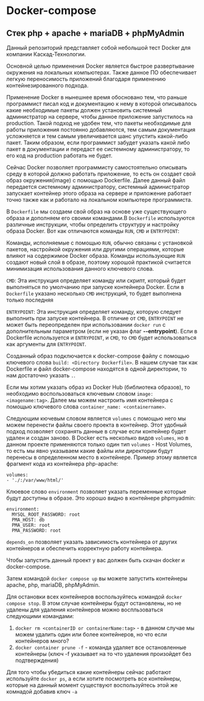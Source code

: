 # Docker-compose

## Стек php + apache + mariaDB + phpMyAdmin

Данный репозиторий представляет собой небольшой тест Docker для компании Каскад-Технологии.

Основной целью применения Docker является быстрое развертывание окружения на локальных компьютерах. Также
данное ПО обеспечивает легкую переносимость приложений благодаря применению контейнезированного подхода.

Применение Docker в нынешнее время обосновано тем, что раньше программист писал код и документацию к нему в которой
описывалось какие необходимые пакеты должен установить системный администратор на сервере, чтобы данное приложение
запустилось на production. Такой подход не удобен тем, что пакеты необходимые для работы приложения постоянно добавляются,
тем самым документация усложняется и тем самым увеличивается шанс упустить какой-либо пакет. Таким образом, 
если программист забудет указать какой либо пакет в документации и передаст ее системному администратору,
то его код на production работать не будет.

Сейчас Docker позволяет программисту самостоятельно описывать среду в которой должно работать приложение, то есть
он создает свой образ окружения(image) с помощью Dockerfile. Далее данный файл передается системному администратору,
системный администратор запускает контейнер этого образа на сервере и приложение работает точно также как и работало
на локальном компьютере программиста.

В ``Dockerfile`` мы создаем свой образ на основе уже существующего образа и дополняем его своими командами.В ``Dockerfile`` 
используются различные инструкции, чтобы определить структуру и настройку образа Docker. Вот как отличаются команды ``RUN``, ``CMD`` и ``ENTRYPOINT``:

Команды, исполняемые с помощью ``RUN``, обычно связаны с установкой пакетов, настройкой окружения или другими операциями, которые влияют на содержимое Docker образа.
Команды использующие ``RUN`` создают новый слой в образе, поэтому хорошой практикой считается минимизация использования данного ключевого слова.

``CMD``: Эта инструкция определяет команду или скрипт, который будет выполняться по умолчанию при запуске контейнера Docker. 
Если в ``Dockerfile`` указано несколько ``CMD`` инструкций, то будет выполнена только последняя

``ENTRYPOINT``: Эта инструкция определяет команду, которую следует выполнить при запуске контейнера. В отличие от ``CMD``, 
``ENTRYPOINT`` не может быть переопределен при использовании ``docker run`` с дополнительным параметром (если не указан флаг 
**--entrypoint**). Если в Dockerfile используется и ``ENTRYPOINT``, и ``CMD``, то ``CMD`` будет использоваться как аргументы для ``ENTRYPOINT``.

Созданный образ подключается к docker-compose файлу с помощью ключевого слова ``build: <Directory Dockerfile>``. В нашем
случае так как Dockerfile и файл docker-compose находятся в одной директории, то нам достаточно указать ``.``.

Если мы хотим указать образ из Docker Hub (библиотека образов), то необходимо воспользоваться ключевым словом ``image: <imagename:tag>``. 
Далее мы можем настроить имя контейнера с помощью ключевого слова ``container_name: <containername>``.

Следующим кючевым словом является ``volumes`` с помощью него мы можем перенести файлы своего проекта в контейнер. Этот 
удобный подход позволяет сохранять данные в случае если контейнер будет удален и создан заново. В Docker есть несколько 
видов ``volumes``, но в данном проекте применяются только один тип ``volumes`` - Host Volumes, то есть мы явно указываем
какие файлы или директории будут перенесы в определенном место в контейнере. Пример этому является фрагмент кода из контейнера 
php-apache:

    volumes: 
    - './:/var/www/html/'

Клюевое слово ``environment`` позволяет указать переменные которые будут доступны в образе. Это хорошо видно в контейнере phpmyadmin:

    environment:
      MYSQL_ROOT_PASSWORD: root
      PMA_HOST: db
      PMA_USER: root
      PMA_PASSWORD: root

``depends_on`` позволяет указать зависимость контейнера от других контейнеров и обеспечить корректную работу контейнера.

Чтобы запустить данный проект у вас должен быть скачан docker и docker-compose.

Затем командой ``docker compose up`` вы можете запустить контейнеры apache, php, mariaDB, phpMyAdmin.

Для остановки всех контейнеров воспользуйтесь командой ``docker compose stop``. В этом случае контейнеры 
будут остановлены, но не удалены для удаления контейнеров можно воспльзоваться следующими командами:

1. ``docker rm <containerID or containerName:tag>`` - в данном случае мы можем удалить один или более контейнеров, но что если контейнеров много?
2. ``docker container prune -f`` - команда удаляет все остановленные контейнеры (ключ -f указывает на то что удаления произойдет без подтверждения)

Для того чтобы убедиться какие контейнеры сейчас работают используйте ``docker ps``, а если хотите посмотреть
все контейнеры, которые на данный момент существуют воспользуйтесь этой же комнадой добавив ключ ``-a``


